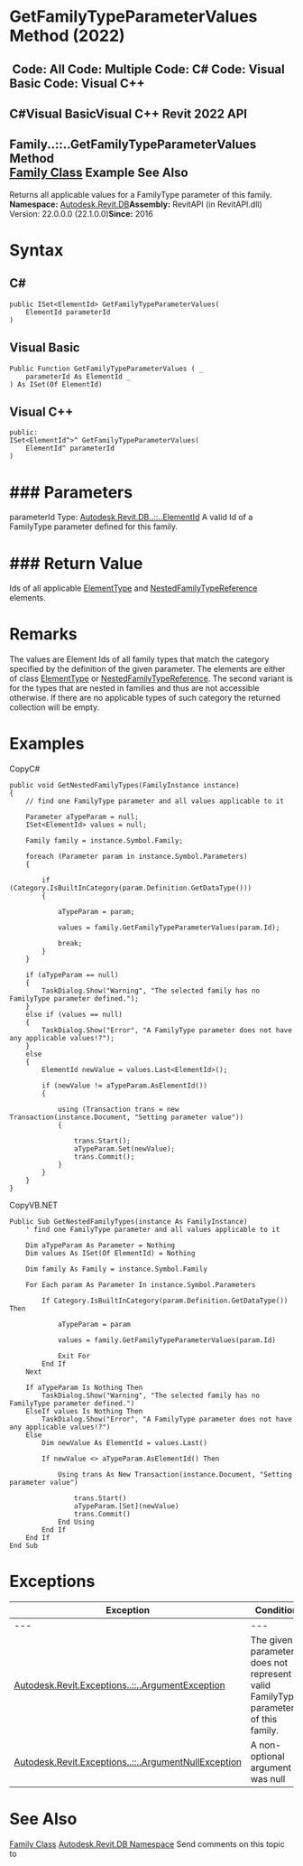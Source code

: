 # GetFamilyTypeParameterValues Method (2022)

﻿
 Code: All Code: Multiple Code: C# Code: Visual Basic Code: Visual C++   
---  
C#Visual BasicVisual C++
Revit 2022 API  
---  
Family..::..GetFamilyTypeParameterValues Method   
[Family Class](f51d019d-6ff3-692b-d1d2-b497cab564de.md "Family Class") Example See Also  
---  
Returns all applicable values for a FamilyType parameter of this family. 
**Namespace:** [Autodesk.Revit.DB](87546ba7-461b-c646-cbb1-2cb8f5bff8b2.md "Autodesk.Revit.DB Namespace")**Assembly:** RevitAPI (in RevitAPI.dll) Version: 22.0.0.0 (22.1.0.0)**Since:** 2016 
# Syntax
C#  
---  
```text
public ISet<ElementId> GetFamilyTypeParameterValues(
	ElementId parameterId
)
```
  
Visual Basic  
---  
```text
Public Function GetFamilyTypeParameterValues ( _
	parameterId As ElementId _
) As ISet(Of ElementId)
```
  
Visual C++  
---  
```text
public:
ISet<ElementId^>^ GetFamilyTypeParameterValues(
	ElementId^ parameterId
)
```
  
# ### Parameters
parameterId
    Type: [Autodesk.Revit.DB..::..ElementId](44f3f7b1-3229-3404-93c9-dc5e70337dd6.md "ElementId Class") A valid Id of a FamilyType parameter defined for this family. 
# ### Return Value
Ids of all applicable [ElementType](ffb18296-0448-559c-580c-7857cbcdc094.md "ElementType Class") and [NestedFamilyTypeReference](ff71e3b0-4300-7d04-1356-a045b9a90407.md "NestedFamilyTypeReference Class") elements. 
# Remarks
The values are Element Ids of all family types that match the category specified by the definition of the given parameter. The elements are either of class [ElementType](ffb18296-0448-559c-580c-7857cbcdc094.md "ElementType Class") or [NestedFamilyTypeReference](ff71e3b0-4300-7d04-1356-a045b9a90407.md "NestedFamilyTypeReference Class"). The second variant is for the types that are nested in families and thus are not accessible otherwise.
If there are no applicable types of such category the returned collection will be empty.
# Examples
CopyC#
```text
public void GetNestedFamilyTypes(FamilyInstance instance)
{
    // find one FamilyType parameter and all values applicable to it

    Parameter aTypeParam = null;
    ISet<ElementId> values = null;

    Family family = instance.Symbol.Family;

    foreach (Parameter param in instance.Symbol.Parameters)
    {

        if (Category.IsBuiltInCategory(param.Definition.GetDataType()))
        {

            aTypeParam = param;

            values = family.GetFamilyTypeParameterValues(param.Id);

            break;
        }
    }

    if (aTypeParam == null)
    {
        TaskDialog.Show("Warning", "The selected family has no FamilyType parameter defined.");
    }
    else if (values == null)
    {
        TaskDialog.Show("Error", "A FamilyType parameter does not have any applicable values!?");
    }
    else
    {
        ElementId newValue = values.Last<ElementId>();

        if (newValue != aTypeParam.AsElementId())
        {

            using (Transaction trans = new Transaction(instance.Document, "Setting parameter value"))
            {

                trans.Start();
                aTypeParam.Set(newValue);
                trans.Commit();
            }
        }
    }
}
```

CopyVB.NET
```text
Public Sub GetNestedFamilyTypes(instance As FamilyInstance)
    ' find one FamilyType parameter and all values applicable to it

    Dim aTypeParam As Parameter = Nothing
    Dim values As ISet(Of ElementId) = Nothing

    Dim family As Family = instance.Symbol.Family

    For Each param As Parameter In instance.Symbol.Parameters

        If Category.IsBuiltInCategory(param.Definition.GetDataType()) Then

            aTypeParam = param

            values = family.GetFamilyTypeParameterValues(param.Id)

            Exit For
        End If
    Next

    If aTypeParam Is Nothing Then
        TaskDialog.Show("Warning", "The selected family has no FamilyType parameter defined.")
    ElseIf values Is Nothing Then
        TaskDialog.Show("Error", "A FamilyType parameter does not have any applicable values!?")
    Else
        Dim newValue As ElementId = values.Last()

        If newValue <> aTypeParam.AsElementId() Then

            Using trans As New Transaction(instance.Document, "Setting parameter value")

                trans.Start()
                aTypeParam.[Set](newValue)
                trans.Commit()
            End Using
        End If
    End If
End Sub
```

# Exceptions
| Exception | Condition |
| --- | --- |
| --- | --- |
| [Autodesk.Revit.Exceptions..::..ArgumentException](2e6e4206-97a8-dd4b-df5d-4269f4bb6088.md "ArgumentException Class") | The given parameterId does not represent a valid FamilyType parameter of this family. |
| [Autodesk.Revit.Exceptions..::..ArgumentNullException](631e1424-60f4-929b-4e52-dda9dcd26316.md "ArgumentNullException Class") | A non-optional argument was null |

# See Also
[Family Class](f51d019d-6ff3-692b-d1d2-b497cab564de.md "Family Class")
[Autodesk.Revit.DB Namespace](87546ba7-461b-c646-cbb1-2cb8f5bff8b2.md "Autodesk.Revit.DB Namespace")
Send comments on this topic to 